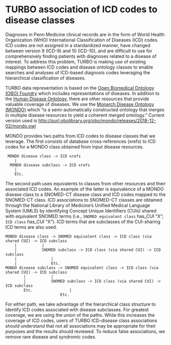 # TURBO association of ICD codes to disease classes

Diagnoses in Penn Medicine clinical records are in the form of World Health Organization (WHO) International Classification of Diseases (ICD) codes. ICD codes are not assigned in a standardized manner, have changed between version 9 (ICD-9) and 10 (ICD-10), and are difficult to use for comprehensively finding patients with diagnoses related to a disease of interest. To address this problem, TURBO is making use of existing mappings between ICD codes and disease ontology classes to enable searches and analyses of ICD-based diagnosis codes leveraging the hierarchical classification of diseases. 

TURBO data representation is based on the [Open Biomedical Ontology (OBO) Foundry](http://obofoundry.org/) which includes representations of diseases. In addition to the [Human Disease Ontology](http://obofoundry.org/ontology/doid.html), there are other resources that provide valuable coverage of diseases. We use the [Monarch Disease Ontology (MONDO)](http://obofoundry.org/ontology/mondo.html) which “is a semi-automatically constructed ontology that merges in multiple disease resources to yield a coherent merged ontology.” Current version used is  http://purl.obolibrary.org/obo/mondo/releases/2018-12-02/mondo.owl 

MONDO provides two paths from ICD codes to disease classes that we leverage. The first consists of database cross-references (xrefs) to ICD codes for a MONDO class obtained from input disease resources. 

```
 MONDO disease class -> ICD xrefs
 	|
  MONDO disease subclass -> ICD xrefs
 	|
 	Etc.
```

The second path uses equivalents to classes from other resources and their associated ICD codes. An example of the latter is equivalence of a MONDO disease class to a SNOMED-CT disease class and ICD codes mapped to the SNOMED-CT class. ICD associations to SNOMED-CT classes are obtained through the National Library of Medicine’s Unified Medical Language System (UMLS) by identifying Concept Unique Identifiers (CUIs) shared with equivalent SNOMED terms (i.e., `SNOMED equivalent class` has_CUI “X”; ` ICD class` has_CUI “X”). ICD terms that are subclasses of the CUI-sharing ICD terms are also used. 

```
MONDO disease class -> SNOMED equivalent class -> ICD class (via shared CUI) -> ICD subclass
	|			|
	|			SNOMED subclass -> ICD class (via shared CUI) -> ICD subclass
	|				|
	|				Etc. 
MONDO disease subclass -> SNOMED equivalent class -> ICD class (via shared CUI) -> ICD subclass
		|			|
		|			SNOMED subclass -> ICD class (via shared CUI) -> ICD subclass
		Etc. 				|
						Etc.
```

For either path, we take advantage of the hierarchical class structure to identify ICD codes associated with disease subclasses. For greatest coverage, we are using the union of the paths. While this increases the coverage of ICD codes, users of TURBO ICD-disease class associations should understand that not all associations may be appropriate for their purposes and the results should reviewed. To reduce false associations, we remove rare disease and syndromic codes. 

